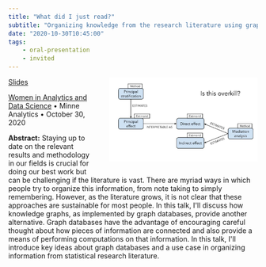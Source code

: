 ```yaml
---
title: "What did I just read?"
subtitle: "Organizing knowledge from the research literature using graph databases"
date: "2020-10-30T10:45:00"
tags:
    - oral-presentation
    - invited
---
```


<img src="2020_10_30_minne_wiads.jpg" style="width: 300px; float: right; padding: 0px 0px 20px 40px;">

<span class="slides">[Slides](https://docs.google.com/presentation/d/1ACWVKLDd8DmSqYFzVBwp-Jz-rMRYhcLR1OL7sEVYsM4/edit?usp=sharing)</span>

[Women in Analytics and Data Science](http://minneanalytics.org/minnewiads2020/) • Minne Analytics • October 30, 2020

**Abstract:** Staying up to date on the relevant results and methodology in our fields is crucial for doing our best work but can be challenging if the literature is vast. There are myriad ways in which people try to organize this information, from note taking to simply remembering. However, as the literature grows, it is not clear that these approaches are sustainable for most people. In this talk, I'll discuss how knowledge graphs, as implemented by graph databases, provide another alternative. Graph databases have the advantage of encouraging careful thought about how pieces of information are connected and also provide a means of performing computations on that information. In this talk, I'll introduce key ideas about graph databases and a use case in organizing information from statistical research literature.

<style>
.content-meta { display: none;}
</style>
